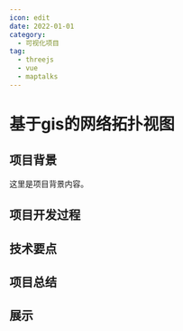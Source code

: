 ```yaml
---
icon: edit
date: 2022-01-01
category:
  - 可视化项目
tag:
  - threejs
  - vue
  - maptalks
---
```


# 基于gis的网络拓扑视图

## 项目背景

这里是项目背景内容。

## 项目开发过程

## 技术要点

## 项目总结

## 展示

